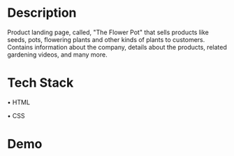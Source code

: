 # Description
Product landing page, called, "The Flower Pot" that sells products like seeds, pots, flowering plants and other kinds of plants to customers.
Contains information about the company, details about the products, related gardening videos, and many more. 

# Tech Stack
• HTML

• CSS

# Demo


